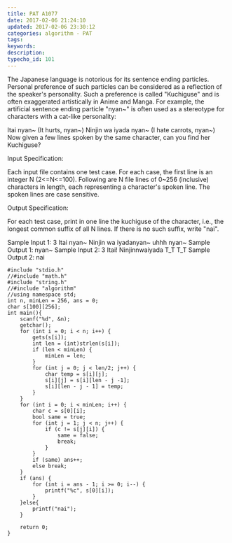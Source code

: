 ```yaml
---
title: PAT A1077
date: 2017-02-06 21:24:10
updated: 2017-02-06 23:30:12
categories: algorithm - PAT
tags: 
keywords:
description:
typecho_id: 101
---
```


The Japanese language is notorious for its sentence ending particles. Personal preference of such particles can be considered as a reflection of the speaker's personality. Such a preference is called "Kuchiguse" and is often exaggerated artistically in Anime and Manga. For example, the artificial sentence ending particle "nyan~" is often used as a stereotype for characters with a cat-like personality:

Itai nyan~ (It hurts, nyan~)
Ninjin wa iyada nyan~ (I hate carrots, nyan~)
Now given a few lines spoken by the same character, can you find her Kuchiguse?

Input Specification:

Each input file contains one test case. For each case, the first line is an integer N (2<=N<=100). Following are N file lines of 0~256 (inclusive) characters in length, each representing a character's spoken line. The spoken lines are case sensitive.

Output Specification:

For each test case, print in one line the kuchiguse of the character, i.e., the longest common suffix of all N lines. If there is no such suffix, write "nai".

Sample Input 1:
3
Itai nyan~
Ninjin wa iyadanyan~
uhhh nyan~
Sample Output 1:
nyan~
Sample Input 2:
3
Itai!
Ninjinnwaiyada T_T
T_T
Sample Output 2:
nai

    #include "stdio.h"
    //#include "math.h"
    #include "string.h"
    //#include "algorithm"
    //using namespace std;
    int n, minLen = 256, ans = 0;
    char s[100][256];
    int main(){
        scanf("%d", &n);
        getchar();
        for (int i = 0; i < n; i++) {
            gets(s[i]);
            int len = (int)strlen(s[i]);
            if (len < minLen) {
                minLen = len;
            }
            for (int j = 0; j < len/2; j++) {
                char temp = s[i][j];
                s[i][j] = s[i][len - j -1];
                s[i][len - j - 1] = temp;
            }
        }
        for (int i = 0; i < minLen; i++) {
            char c = s[0][i];
            bool same = true;
            for (int j = 1; j < n; j++) {
                if (c != s[j][i]) {
                    same = false;
                    break;
                }
            }
            if (same) ans++;
            else break;
        }
        if (ans) {
            for (int i = ans - 1; i >= 0; i--) {
                printf("%c", s[0][i]);
            }
        }else{
            printf("nai");
        }
        
        return 0;
    }